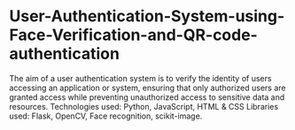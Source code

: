 # User-Authentication-System-using-Face-Verification-and-QR-code-authentication
The aim of a user authentication system is to verify the identity of users accessing an application or system, ensuring that only authorized users are granted access while preventing unauthorized access to sensitive data and resources. 
Technologies used: Python, JavaScript, HTML & CSS
Libraries used: Flask, OpenCV, Face recognition, scikit-image. 
